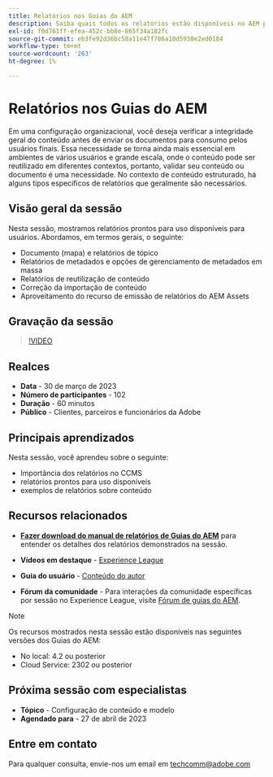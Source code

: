 ```yaml
---
title: Relatórios nos Guias do AEM
description: Saiba quais todos os relatórios estão disponíveis no AEM para ajudar os usuários a melhorar a qualidade do conteúdo.
exl-id: f0d761ff-efea-452c-bb8e-865f34a182fc
source-git-commit: eb3fe92d36bc58a11e47f786a10d5938e2ed0184
workflow-type: tm+mt
source-wordcount: '263'
ht-degree: 1%

---
```


# Relatórios nos Guias do AEM

Em uma configuração organizacional, você deseja verificar a integridade geral do conteúdo antes de enviar os documentos para consumo pelos usuários finais. Essa necessidade se torna ainda mais essencial em ambientes de vários usuários e grande escala, onde o conteúdo pode ser reutilizado em diferentes contextos, portanto, validar seu conteúdo ou documento é uma necessidade. No contexto de conteúdo estruturado, há alguns tipos específicos de relatórios que geralmente são necessários.


## Visão geral da sessão

Nesta sessão, mostramos relatórios prontos para uso disponíveis para usuários. Abordamos, em termos gerais, o seguinte:
- Documento (mapa) e relatórios de tópico
- Relatórios de metadados e opções de gerenciamento de metadados em massa
- Relatórios de reutilização de conteúdo
- Correção da importação de conteúdo
- Aproveitamento do recurso de emissão de relatórios do AEM Assets


## Gravação da sessão

>[!VIDEO](https://video.tv.adobe.com/v/3417529/guides--reporting-reporting?quality=12&learn=on)


## Realces

- **Data** - 30 de março de 2023
- **Número de participantes** - 102
- **Duração** - 60 minutos
- **Público** - Clientes, parceiros e funcionários da Adobe


## Principais aprendizados

Nesta sessão, você aprendeu sobre o seguinte:
- Importância dos relatórios no CCMS
- relatórios prontos para uso disponíveis
- exemplos de relatórios sobre conteúdo


## Recursos relacionados

- **[Fazer download do manual de relatórios de Guias do AEM](./assets/aem-guides-expert-session-reports-documentation.pdf)** para entender os detalhes dos relatórios demonstrados na sessão.

- **Vídeos em destaque** -  [Experience League](https://experienceleague.adobe.com/docs/experience-manager-guides-learn/videos/output-generation/working-with-reports.html?lang=en)

- **Guia do usuário** - [Conteúdo do autor](https://help.adobe.com/en_US/xml-documentation-for-adobe-experience-manager/index.html#t=DXML-master-map%2Freports-intro.html)

- **Fórum da comunidade** - Para interações da comunidade específicas por sessão no Experience League, visite  [Fórum de guias do AEM](https://experienceleaguecommunities.adobe.com/t5/experience-manager-guides/bd-p/xml-documentation-discussions).

>[!NOTE]
>
> Os recursos mostrados nesta sessão estão disponíveis nas seguintes versões dos Guias do AEM:
> - No local: 4.2 ou posterior
> - Cloud Service: 2302 ou posterior


## Próxima sessão com especialistas

- **Tópico** - Configuração de conteúdo e modelo
- **Agendado para** - 27 de abril de 2023


## Entre em contato

Para qualquer consulta, envie-nos um email em <techcomm@adobe.com>
